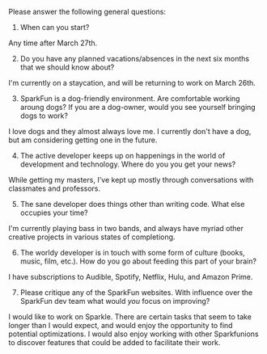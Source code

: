 Please answer the following general questions:

1. When can you start?

Any time after March 27th.

2. Do you have any planned vacations/absences in the next six months that we should know about?

I'm currently on a staycation, and will be returning to work on March 26th.

3. SparkFun is a dog-friendly environment. Are comfortable working aroung dogs? If you are a dog-owner, would you see yourself bringing dogs to work?

I love dogs and they almost always love me.  I currently don't have a dog, but am considering getting one in the future.

4. The active developer keeps up on happenings in the world of development and technology. Where do you you get your news?

While getting my masters, I've kept up mostly through conversations with classmates and professors.  

5. The sane developer does things other than writing code. What else occupies your time?

I'm currently playing bass in two bands, and always have myriad other creative projects in various states of completiong.

6. The worldy developer is in touch with some form of culture (books, music, film, etc.). How do you go about feeding this part of your brain?

I have subscriptions to Audible, Spotify, Netflix, Hulu, and Amazon Prime.

7. Please critique any of the SparkFun websites. With influence over the SparkFun dev team what would *you* focus on improving?

I would like to work on Sparkle.  There are certain tasks that seem to take longer than I would expect, and would enjoy the opportunity to 
find potential optimizations.  I would also enjoy working with other Sparkfunions to discover features that could be added to facilitate their
work.